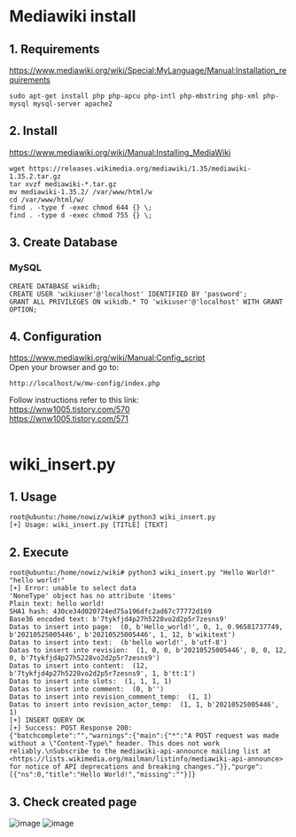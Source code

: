 # Mediawiki install
## 1. Requirements
https://www.mediawiki.org/wiki/Special:MyLanguage/Manual:Installation_requirements
```
sudo apt-get install php php-apcu php-intl php-mbstring php-xml php-mysql mysql-server apache2
```

## 2. Install
https://www.mediawiki.org/wiki/Manual:Installing_MediaWiki
```
wget https://releases.wikimedia.org/mediawiki/1.35/mediawiki-1.35.2.tar.gz
tar xvzf mediawiki-*.tar.gz
mv mediawiki-1.35.2/ /var/www/html/w
cd /var/www/html/w/
find . -type f -exec chmod 644 {} \;
find . -type d -exec chmod 755 {} \;
```

## 3. Create Database
### MySQL
```
CREATE DATABASE wikidb;
CREATE USER 'wikiuser'@'localhost' IDENTIFIED BY 'password';
GRANT ALL PRIVILEGES ON wikidb.* TO 'wikiuser'@'localhost' WITH GRANT OPTION;
```

## 4. Configuration
https://www.mediawiki.org/wiki/Manual:Config_script \
Open your browser and go to:
```
http://localhost/w/mw-config/index.php
```

Follow instructions refer to this link: \
https://wnw1005.tistory.com/570 \
https://wnw1005.tistory.com/571
<br/>
<br/>
# wiki_insert.py
## 1. Usage
```
root@ubuntu:/home/nowiz/wiki# python3 wiki_insert.py 
[+] Usage: wiki_insert.py [TITLE] [TEXT]
```

## 2. Execute
```
root@ubuntu:/home/nowiz/wiki# python3 wiki_insert.py "Hello World!" "hello world!"
[+] Error: unable to select data
'NoneType' object has no attribute 'items'
Plain text: hello world!
SHA1 hash: 430ce34d020724ed75a196dfc2ad67c77772d169
Base36 encoded text: b'7tykfjd4p27h5228vo2d2p5r7zesns9'
Datas to insert into page:  (0, b'Hello_world!', 0, 1, 0.96581737749, b'20210525005446', b'20210525005446', 1, 12, b'wikitext')
Datas to insert into text:  (b'hello world!', b'utf-8')
Datas to insert into revision:  (1, 0, 0, b'20210525005446', 0, 0, 12, 0, b'7tykfjd4p27h5228vo2d2p5r7zesns9')
Datas to insert into content:  (12, b'7tykfjd4p27h5228vo2d2p5r7zesns9', 1, b'tt:1')
Datas to insert into slots:  (1, 1, 1, 1)
Datas to insert into comment:  (0, b'')
Datas to insert into revision_comment_temp:  (1, 1)
Datas to insert into revision_actor_temp:  (1, 1, b'20210525005446', 1)
[+] INSERT QUERY OK
[+] Success: POST Response 200: 
{"batchcomplete":"","warnings":{"main":{"*":"A POST request was made without a \"Content-Type\" header. This does not work reliably.\nSubscribe to the mediawiki-api-announce mailing list at <https://lists.wikimedia.org/mailman/listinfo/mediawiki-api-announce> for notice of API deprecations and breaking changes."}},"purge":[{"ns":0,"title":"Hello World!","missing":""}]}
```

## 3. Check created page
![image](https://user-images.githubusercontent.com/66773292/119460151-5c2bd100-bd79-11eb-9832-8afc367be6c2.png)
![image](https://user-images.githubusercontent.com/66773292/119460790-00157c80-bd7a-11eb-8d02-f2fa7344242d.png)
